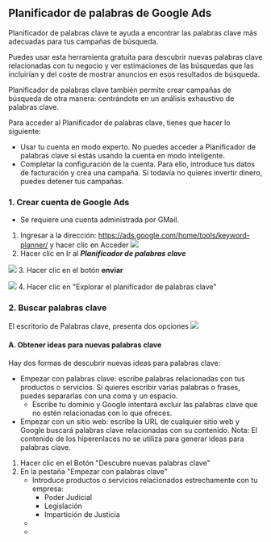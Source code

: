 



## Planificador de palabras de Google Ads
Planificador de palabras clave te ayuda a encontrar las palabras clave más adecuadas para tus campañas de búsqueda.

Puedes usar esta herramienta gratuita para descubrir nuevas palabras clave relacionadas con tu negocio y ver estimaciones de las búsquedas que las incluirían y del coste de mostrar anuncios en esos resultados de búsqueda.

Planificador de palabras clave también permite crear campañas de búsqueda de otra manera: centrándote en un análisis exhaustivo de palabras clave.

Para acceder al Planificador de palabras clave, tienes que hacer lo siguiente:

- Usar tu cuenta en modo experto. No puedes acceder a Planificador de palabras clave si estás usando la cuenta en modo inteligente.
- Completar la configuración de la cuenta. Para ello, introduce tus datos de facturación y crea una campaña. Si todavía no quieres invertir dinero, puedes detener tus campañas.


### 1. Crear cuenta de Google Ads
- Se requiere una cuenta administrada por GMail.

1. Ingresar a la dirección: https://ads.google.com/home/tools/keyword-planner/ y hacer clic en Acceder
![](https://i.imgur.com/tDX1BhD.png)
2. Hacer clic en Ir al ***Planificador de palabras clave***

![](https://i.imgur.com/o0z8TEc.png.  )
3. Hacer clic en el botón **enviar**

![](https://i.imgur.com/Jzc9lZg.png)
4. Hacer clic en "Explorar el planificador de palabras clave"

### 2. Buscar palabras clave
El escritorio de Palabras clave, presenta dos opciones 
![](https://i.imgur.com/5mutZvZ.png)

#### A. Obtener ideas para nuevas palabras clave
Hay dos formas de descubrir nuevas ideas para palabras clave:
- Empezar con palabras clave: escribe palabras relacionadas con tus productos o servicios. Si quieres escribir varias palabras o frases, puedes separarlas con una coma y un espacio.
	- Escribe tu dominio y Google intentará excluir las palabras clave que no estén relacionadas con lo que ofreces.
- Empezar con un sitio web: escribe la URL de cualquier sitio web y Google buscará palabras clave relacionadas con su contenido. Nota: El contenido de los hiperenlaces no se utiliza para generar ideas para palabras clave.

1. Hacer clic en el Botón "Descubre nuevas palabras clave"
2. En la pestaña "Empezar con palabras clave" 
	- Introduce productos o servicios relacionados estrechamente con tu empresa: 
		- Poder Judicial
		- Legislación
		- Impartición de Justicia
	- 
	- 


<!--stackedit_data:
eyJoaXN0b3J5IjpbLTYzMDEzMTMwNyw3OTUzNjgwMzNdfQ==
-->
